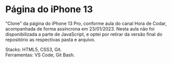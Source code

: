 # Página do iPhone 13

"Clone" da página do iPhone 13 Pro, conforme aula do canal Hora de Codar, acompanhada de forma assíncrona em 23/01/2023. Nesta aula não foi disponibilizada a parte de JavaScript, e optei por retirar da versão final do repositório as respectivas pasta e arquivo.<br>

Stacks: HTML5, CSS3, Git.<br>
Ferramentas: VS Code, Git Bash.<br>